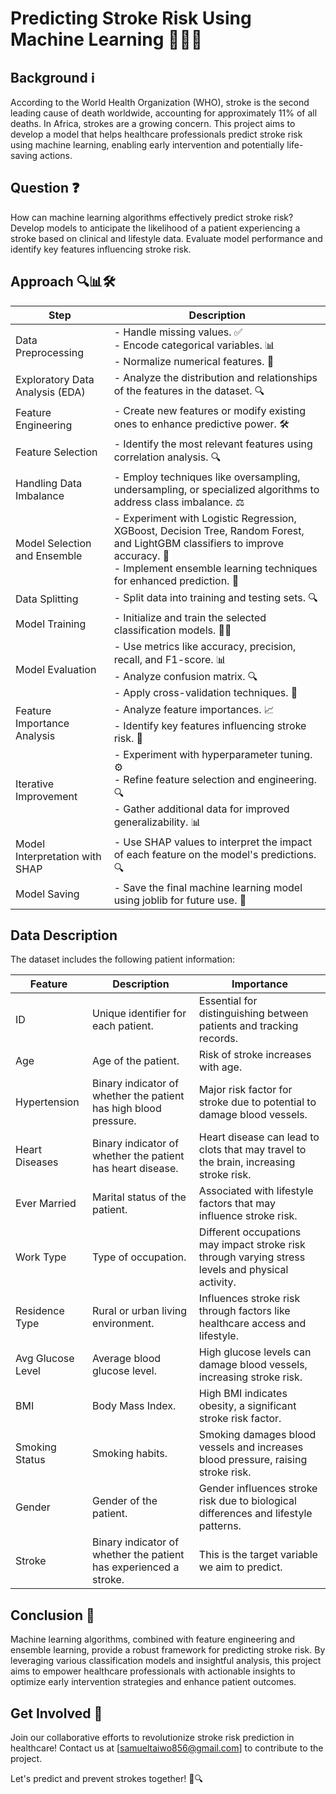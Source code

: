 # Predicting Stroke Risk Using Machine Learning 🧠💡🤖

## Background ℹ️
According to the World Health Organization (WHO), stroke is the second leading cause of death worldwide, accounting for approximately 11% of all deaths. In Africa, strokes are a growing concern. This project aims to develop a model that helps healthcare professionals predict stroke risk using machine learning, enabling early intervention and potentially life-saving actions.

## Question ❓
How can machine learning algorithms effectively predict stroke risk? Develop models to anticipate the likelihood of a patient experiencing a stroke based on clinical and lifestyle data. Evaluate model performance and identify key features influencing stroke risk.

## Approach 🔍📊🛠️

| Step                         | Description                                                                                                              |
|------------------------------|--------------------------------------------------------------------------------------------------------------------------|
| Data Preprocessing           | - Handle missing values. ✅<br>- Encode categorical variables. 📊<br>- Normalize numerical features. 🔀 |
| Exploratory Data Analysis (EDA) | - Analyze the distribution and relationships of the features in the dataset. 🔍                                             |
| Feature Engineering          | - Create new features or modify existing ones to enhance predictive power. 🛠️                                            |
| Feature Selection            | - Identify the most relevant features using correlation analysis. 🔍                                                     |
| Handling Data Imbalance      | - Employ techniques like oversampling, undersampling, or specialized algorithms to address class imbalance. ⚖️            |
| Model Selection and Ensemble | - Experiment with Logistic Regression, XGBoost, Decision Tree, Random Forest, and LightGBM classifiers to improve accuracy. 🚀<br>- Implement ensemble learning techniques for enhanced prediction. 🔄 |
| Data Splitting               | - Split data into training and testing sets. 🔍                                                                          |
| Model Training               | - Initialize and train the selected classification models. 🏋️‍♂️                                                         |
| Model Evaluation             | - Use metrics like accuracy, precision, recall, and F1-score. 📊<br>- Analyze confusion matrix. 🔍<br>- Apply cross-validation techniques. 🔁 |
| Feature Importance Analysis  | - Analyze feature importances. 📈<br>- Identify key features influencing stroke risk. 🔑                                     |
| Iterative Improvement        | - Experiment with hyperparameter tuning. ⚙️<br>- Refine feature selection and engineering. 🔍<br>- Gather additional data for improved generalizability. 📊 |
| Model Interpretation with SHAP | - Use SHAP values to interpret the impact of each feature on the model's predictions. 🔍                                     |
| Model Saving                 | - Save the final machine learning model using joblib for future use. 💾                                                  |

## Data Description
The dataset includes the following patient information:

| Feature           | Description                                                                                  | Importance                                                                 |
|-------------------|----------------------------------------------------------------------------------------------|---------------------------------------------------------------------------|
| ID                | Unique identifier for each patient.                                                          | Essential for distinguishing between patients and tracking records.       |
| Age               | Age of the patient.                                                                          | Risk of stroke increases with age.                                         |
| Hypertension      | Binary indicator of whether the patient has high blood pressure.                             | Major risk factor for stroke due to potential to damage blood vessels.    |
| Heart Diseases    | Binary indicator of whether the patient has heart disease.                                   | Heart disease can lead to clots that may travel to the brain, increasing stroke risk. |
| Ever Married      | Marital status of the patient.                                                               | Associated with lifestyle factors that may influence stroke risk.         |
| Work Type         | Type of occupation.                                                                          | Different occupations may impact stroke risk through varying stress levels and physical activity. |
| Residence Type    | Rural or urban living environment.                                                           | Influences stroke risk through factors like healthcare access and lifestyle. |
| Avg Glucose Level | Average blood glucose level.                                                                 | High glucose levels can damage blood vessels, increasing stroke risk.     |
| BMI               | Body Mass Index.                                                                             | High BMI indicates obesity, a significant stroke risk factor.             |
| Smoking Status    | Smoking habits.                                                                              | Smoking damages blood vessels and increases blood pressure, raising stroke risk. |
| Gender            | Gender of the patient.                                                                       | Gender influences stroke risk due to biological differences and lifestyle patterns. |
| Stroke            | Binary indicator of whether the patient has experienced a stroke.                            | This is the target variable we aim to predict.                            |

## Conclusion 🎯
Machine learning algorithms, combined with feature engineering and ensemble learning, provide a robust framework for predicting stroke risk. By leveraging various classification models and insightful analysis, this project aims to empower healthcare professionals with actionable insights to optimize early intervention strategies and enhance patient outcomes.

## Get Involved 🚀
Join our collaborative efforts to revolutionize stroke risk prediction in healthcare! Contact us at [samueltaiwo856@gmail.com] to contribute to the project.

Let's predict and prevent strokes together! 🧠🔍
